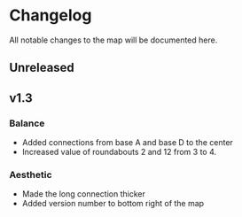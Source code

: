 # Changelog
All notable changes to the map will be documented here.

## Unreleased

## v1.3

### Balance
- Added connections from base A and base D to the center
- Increased value of roundabouts 2 and 12 from 3 to 4.

### Aesthetic
- Made the long connection thicker
- Added version number to bottom right of the map
